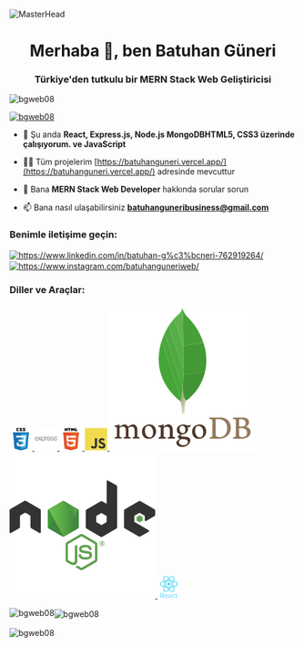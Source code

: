 ![MasterHead](https://www.nobledesktop.com/image/home-pg-examples/full-stack-certificate.png)<h1 align="center">
<h1 align="center">Merhaba 👋, ben Batuhan Güneri</h1>
<h3 align="center">Türkiye'den tutkulu bir MERN Stack Web Geliştiricisi</h3>

<p align="left"> <img src="https://komarev.com/ghpvc/?username=bgweb08&label=Profile%20views&color=0e75b6&style=flat" alt="bgweb08" /> </p>

<p align="left"> <a href="https://github.com/ryo-ma/github-profile-trophy"><img src="https://github-profile-trophy.vercel.app/?username=bgweb08" alt="bgweb08" /></a> </p>

- 🔭 Şu anda **React, Express.js, Node.js MongoDBHTML5, CSS3 üzerinde çalışıyorum. ve JavaScript**

- 👨‍💻 Tüm projelerim [https://batuhanguneri.vercel.app/](https://batuhanguneri.vercel.app/) adresinde mevcuttur

- 💬 Bana **MERN Stack Web Developer** hakkında sorular sorun

- 📫 Bana nasıl ulaşabilirsiniz **batuhanguneribusiness@gmail.com**

<h3 align="left">Benimle iletişime geçin:</h3>
<p align="left">
<a href="https://linkedin.com/in/https://www.linkedin.com/in/batuhan-g%c3%bcneri-762919264/" target="blank"><img align="center" src="https://raw.githubusercontent.com/rahuldkjain/github-profile-readme-generator/master/src/images/icons/Social/linked-in-alt.svg" alt="https://www.linkedin.com/in/batuhan-g%c3%bcneri-762919264/" height="30" width="40" /></a>
<a href="https://instagram.com/https://www.instagram.com/batuhanguneriweb/" target="blank"><img align="center" src="https://raw.githubusercontent.com/rahuldkjain/github-profile-readme-generator/master/src/images/icons/Social/instagram.svg" alt="https://www.instagram.com/batuhanguneriweb/" height="30" width="40" /></a>
</p>

<h3 align="left">Diller ve Araçlar:</h3>
<p align="left"> <a href="https://www.w3schools.com/css/" target="_blank" rel="noreferrer"> <img src="https://raw.githubusercontent.com/devicons/devicon/master/icons/css3/css3-original-wordmark.svg" alt="css3" width="40" height="40"/> </a> <a href="https://expressjs.com" target="_blank" rel="noreferrer"> <img src="https://raw.githubusercontent.com/devicons/devicon/master/icons/express/express-original-wordmark.svg" alt="express" width="40" height="40"/> </a> <a href="https://www.w3.org/html/" target="_blank" rel="noreferrer"> <img src="https://raw.githubusercontent.com/devicons/devicon/master/icons/html5/html5-original-wordmark.svg" alt="html5" width="40" height="40"/> </a> <a href="https://developer.mozilla.org/tr-TR/docs/Web/JavaScript" target="_blank" rel="noreferrer"> <img src="https://raw.githubusercontent.com/devicons/devicon/master/icons/javascript/javascript-original.svg" alt="javascript" width="40" height="40"/> </a> <a href="https://www.mongodb.com/" target="_blank" rel="noreferrer"> <img src="https://raw.githubusercontent.com/devicons/devicon/master/icons/mongodb/mongodb-original-wordmark.svg" alt="mongodb" genişlik="40" yükseklik="40"/> </a> <a href="https://nodejs.org" target="_blank" rel="noreferrer"> <img src="https://raw.githubusercontent.com/devicons/devicon/master/icons/nodejs/nodejs-original-wordmark.svg" alt="nodejs" genişlik="40" yükseklik="40"/> </a> <a href="https://reactjs.org/" target="_blank" rel="noreferrer"> <img src="https://raw.githubusercontent.com/devicons/devicon/master/icons/react/react-original-wordmark.svg" alt="react" width="40" height="40"/> </a> </p>

<p><img align="left" src="https://github-readme-stats.vercel.app/api/top-langs?username=bgweb08&show_icons=true&locale=tr&layout=compact" alt="bgweb08" /></p>

<p> <img align="center" src="https://github-readme-stats.vercel.app/api?username=bgweb08&show_icons=true&locale=tr" alt="bgweb08" /></p>

<p><img align="center" src="https://github-readme-streak-stats.herokuapp.com/?user=bgweb08&" alt="bgweb08" /></p>

